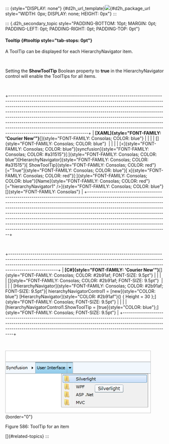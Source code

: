 ::: {style="DISPLAY: none"}
[](ms-xhelp:///?Id=d2h_url_template){#d2h_url_template}![](!package_url!){#d2h_package_url style="WIDTH: 0px; DISPLAY: none; HEIGHT: 0px"}
:::

::: {.d2h_secondary_topic style="PADDING-BOTTOM: 10pt; MARGIN: 0pt; PADDING-LEFT: 0pt; PADDING-RIGHT: 0pt; PADDING-TOP: 0pt"}
#### Tooltip {#tooltip style="tab-stops: 0pt"}

A ToolTip can be displayed for each HierarchyNavigator item.

 

Setting the **ShowToolTip** Boolean property to **true** in the HierarchyNavigator control will enable the ToolTips for all items.

 

+---------------------------------------------------------------------------------------------------------------------------------------------------------------------------------------------------------------------------------------------------------------------------------------------------------------------------------------------------------------------------------------------------------------------------------------------------------------------------------------------------------------------------------------------------------------------------------------------------------+
| **[XAML]{style="FONT-FAMILY: 'Courier New'"}**[]{style="FONT-FAMILY: Consolas; COLOR: blue"}                                                                                                                                                                                                                                                                                                                                                                                                                                                                                                            |
|                                                                                                                                                                                                                                                                                                                                                                                                                                                                                                                                                                                                         |
| []{style="FONT-FAMILY: Consolas; COLOR: blue"}                                                                                                                                                                                                                                                                                                                                                                                                                                                                                                                                                          |
|                                                                                                                                                                                                                                                                                                                                                                                                                                                                                                                                                                                                         |
| [\<]{style="FONT-FAMILY: Consolas; COLOR: blue"}[syncfusion]{style="FONT-FAMILY: Consolas; COLOR: #a31515"}[:]{style="FONT-FAMILY: Consolas; COLOR: blue"}[HierarchyNavigator]{style="FONT-FAMILY: Consolas; COLOR: #a31515"}[ ShowToolTip]{style="FONT-FAMILY: Consolas; COLOR: red"}[=\"True\"]{style="FONT-FAMILY: Consolas; COLOR: blue"}[ x]{style="FONT-FAMILY: Consolas; COLOR: red"}[:]{style="FONT-FAMILY: Consolas; COLOR: blue"}[Name]{style="FONT-FAMILY: Consolas; COLOR: red"}[=\"hierarchyNavigator1\" /\>]{style="FONT-FAMILY: Consolas; COLOR: blue"}[]{style="FONT-FAMILY: Consolas"} |
+---------------------------------------------------------------------------------------------------------------------------------------------------------------------------------------------------------------------------------------------------------------------------------------------------------------------------------------------------------------------------------------------------------------------------------------------------------------------------------------------------------------------------------------------------------------------------------------------------------+

 

+------------------------------------------------------------------------------------------------------------------------------------------------------------------------------------------------------------------------------------------------------------------+
| **[C#]{style="FONT-FAMILY: 'Courier New'"}**[]{style="FONT-FAMILY: Consolas; COLOR: #2b91af; FONT-SIZE: 9.5pt"}                                                                                                                                                  |
|                                                                                                                                                                                                                                                                  |
| []{style="FONT-FAMILY: Consolas; COLOR: #2b91af; FONT-SIZE: 9.5pt"}                                                                                                                                                                                              |
|                                                                                                                                                                                                                                                                  |
| [HierarchyNavigator]{style="FONT-FAMILY: Consolas; COLOR: #2b91af; FONT-SIZE: 9.5pt"}[ hierarchyNavigatorControl1 = [new]{style="COLOR: blue"} [HierarchyNavigator]{style="COLOR: #2b91af"}() { Height = 30 };]{style="FONT-FAMILY: Consolas; FONT-SIZE: 9.5pt"} |
|                                                                                                                                                                                                                                                                  |
| [hierarchyNavigatorControl1.ShowToolTip = [true]{style="COLOR: blue"};]{style="FONT-FAMILY: Consolas; FONT-SIZE: 9.5pt"}                                                                                                                                         |
+------------------------------------------------------------------------------------------------------------------------------------------------------------------------------------------------------------------------------------------------------------------+

 

![](ImagesExt/image30_540.png){border="0"}

Figure 586: ToolTip for an item

[]{#related-topics}
:::
